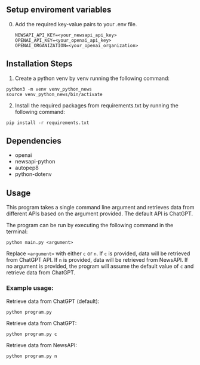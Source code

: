 ## Setup enviroment variables

0. Add the required key-value pairs to your .env file.
   ```
   NEWSAPI_API_KEY=<your_newsapi_api_key>
   OPENAI_API_KEY=<your_openai_api_key>
   OPENAI_ORGANIZATION=<your_openai_organization>
   ```

## Installation Steps

1. Create a python venv by venv running the following command:

```
python3 -m venv venv_python_news
source venv_python_news/bin/activate
```

2. Install the required packages from requirements.txt by running the following command:

```
pip install -r requirements.txt
```

## Dependencies

- openai
- newsapi-python
- autopep8
- python-dotenv

## Usage

This program takes a single command line argument and retrieves data from different APIs based on the argument provided. The default API is ChatGPT.

The program can be run by executing the following command in the terminal:

```
python main.py <argument>
```

Replace `<argument>` with either `c` or `n`. If `c` is provided, data will be retrieved from ChatGPT API. If `n` is provided, data will be retrieved from NewsAPI. If no argument is provided, the program will assume the default value of `c` and retrieve data from ChatGPT.

### Example usage:

Retrieve data from ChatGPT (default):

```
python program.py
```

Retrieve data from ChatGPT:

```
python program.py c
```

Retrieve data from NewsAPI:

```
python program.py n
```
